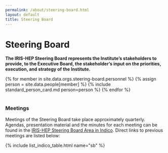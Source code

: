 ```yaml
---
permalink: /about/steering-board.html
layout: default
title: Steering Board
---
```


# Steering Board

**The IRIS-HEP Steering Board represents the Institute’s stakeholders to
provide, to the Executive Board, the stakeholder’s input on the
priorities, execution, and strategy of the Institute.**

<div class="container-fluid">
  <div class="row">
  {% for member in site.data.orgs.steering-board.personnel  %}
       {% assign person = site.data.people[member] %}
       {% include standard_person_card.md person=person %}
  {% endfor %}
  </div>
</div>
<br/>

### Meetings

Meetings of the Steering Board take place approximately quarterly. Agendas,
presentation material and the minutes for each meeting can be found in the
[IRIS-HEP Steering Board Area in Indico](https://indico.cern.ch/category/10989/).
Direct links to previous meetings are listed below:

{% include list_indico_table.html name="sb" %}

<br/> 
